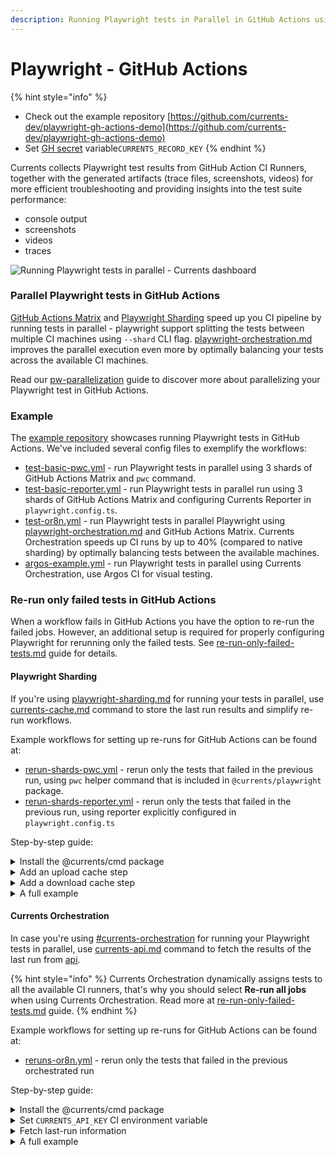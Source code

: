 ```yaml
---
description: Running Playwright tests in Parallel in GitHub Actions using Matrix Workflow
---
```


# Playwright - GitHub Actions

{% hint style="info" %}
* Check out the example repository [https://github.com/currents-dev/playwright-gh-actions-demo](https://github.com/currents-dev/playwright-gh-actions-demo)
* Set [GH secret](https://docs.github.com/en/actions/reference/encrypted-secrets) variable`CURRENTS_RECORD_KEY`
{% endhint %}

Currents collects Playwright test results from GitHub Action CI Runners, together with the generated artifacts (trace files, screenshots, videos) for more efficient troubleshooting and providing insights into the test suite performance:

* console output
* screenshots
* videos
* traces

![Running Playwright tests in parallel - Currents dashboard](../../../.gitbook/assets/playwright-run.gif)

### Parallel Playwright tests in GitHub Actions

[GitHub Actions Matrix](https://docs.github.com/en/actions/writing-workflows/choosing-what-your-workflow-does/running-variations-of-jobs-in-a-workflow) and [Playwright Sharding](https://playwright.dev/docs/test-sharding)  speed up you CI pipeline by running tests in parallel  -  playwright support splitting the tests between multiple CI machines using `--shard` CLI flag. [playwright-orchestration.md](../../../guides/parallelization-guide/pw-parallelization/playwright-orchestration.md "mention") improves the parallel execution even more by optimally balancing your tests across the available CI machines.

Read our [pw-parallelization](../../../guides/parallelization-guide/pw-parallelization/ "mention") guide to discover more about parallelizing your Playwright test in GitHub Actions.

### Example

The [example repository](https://github.com/currents-dev/playwright-gh-actions-demo) showcases running Playwright tests in GitHub Actions. We've included several config files to exemplify the workflows:&#x20;

* [test-basic-pwc.yml](https://github.com/currents-dev/playwright-gh-actions-demo/blob/main/.github/workflows/test-basic-pwc.yml) - run Playwright tests in parallel using 3 shards of GitHub Actions Matrix and `pwc` command.
* [test-basic-reporter.yml](https://github.com/currents-dev/playwright-gh-actions-demo/blob/main/.github/workflows/test-basic-reporter.yml) - run Playwright tests in parallel run using 3 shards of GitHub Actions Matrix and configuring Currents Reporter in `playwright.config.ts`.
* [test-or8n.yml](https://github.com/currents-dev/playwright-gh-actions-demo/blob/main/.github/workflows/test-or8n.yml) - run Playwright tests in parallel Playwright using [playwright-orchestration.md](../../../guides/parallelization-guide/pw-parallelization/playwright-orchestration.md "mention") and GitHub Actions Matrix. Currents Orchestration speeds up CI runs by up to 40% (compared to native sharding) by optimally balancing tests between the available machines.
* [argos-example.yml](https://github.com/currents-dev/playwright-gh-actions-demo/blob/main/.github/workflows/argos-example.yml) - run Playwright tests in parallel using Currents Orchestration, use Argos CI for visual testing.

### Re-run only failed tests in GitHub Actions

When a workflow fails in GitHub Actions you have the option to re-run the failed jobs.  However, an additional setup is required for properly configuring Playwright for rerunning only the failed tests. See [re-run-only-failed-tests.md](../../../guides/re-run-only-failed-tests.md "mention") guide for details.

#### Playwright Sharding

If you're using [playwright-sharding.md](../../../guides/parallelization-guide/pw-parallelization/playwright-sharding.md "mention") for running your tests in parallel, use [currents-cache.md](../../../resources/reporters/currents-cmd/currents-cache.md "mention") command to store the last run results and simplify re-run workflows.

Example workflows for setting up re-runs for GitHub Actions can be found at:

* [rerun-shards-pwc.yml](https://github.com/currents-dev/playwright-gh-actions-demo/blob/main/.github/workflows/rerun-shards-pwc.yml) - rerun only the tests that failed in the previous run, using `pwc` helper command that is included in `@currents/playwright` package.
* [rerun-shards-reporter.yml](https://github.com/currents-dev/playwright-gh-actions-demo/blob/main/.github/workflows/rerun-shards-reporter.yml) - rerun only the tests that failed in the previous run, using reporter explicitly configured in `playwright.config.ts`

Step-by-step guide:

<details>

<summary>Install the @currents/cmd package</summary>

```bash
npm i -D @currents/cmd
```

</details>

<details>

<summary>Add an upload cache step</summary>

Add a step to your workflow that always runs after you run your tests

```yaml
- name: Cache the last run results
  if: ${{ always() }}
  run: |
    npx currents cache set \
      --preset last-run \
      --pw-output-dir test-results \
      --matrix-index ${{ matrix.shard }} \
      --matrix-total ${{ strategy.job-total }}
```

See the [configuration for details](../../../resources/reporters/currents-cmd/#cache-test-artifacts) on the flags.

</details>

<details>

<summary>Add a download cache step</summary>

Add a step to your workflow before you run your tests

```yaml
- name: Run Tests
  run: |
    npx currents cache get \
      --preset last-run \
      --preset-output .preset_output \
      --matrix-index ${{ matrix.shard }} \
      --matrix-total ${{ strategy.job-total }}
    npx playwright test $(cat .preset_output)
```

See the [currents-cache.md](../../../resources/reporters/currents-cmd/currents-cache.md "mention") documentation for details

</details>

<details>

<summary>A full example</summary>

{% code lineNumbers="true" %}
```yaml
name: failed-only-reporter

on:
  push:
  workflow_dispatch:

jobs:
  test-reporter:
    strategy:
      fail-fast: false
      matrix:
        shard: [1, 2, 3]
    timeout-minutes: 60
    runs-on: ubuntu-latest
    container: mcr.microsoft.com/playwright:latest
    env:
      CURRENTS_PROJECT_ID: bnsqNa
      CURRENTS_RECORD_KEY: ${{ secrets.CURRENTS_RECORD_KEY }}
      CURRENTS_CI_BUILD_ID: ${{ github.repository }}-${{ github.run_id }}-${{ github.run_attempt }}
    steps:
      - uses: actions/checkout@v4
        with:
          ref: ${{ github.ref }}

      - uses: actions/setup-node@v4
        with:
          node-version: "18.x"

      - name: Install dependencies
        run: |
          npm ci
          npx playwright install chrome
    
      - name: Run Tests
        run: |
          npx currents cache get \
            --preset last-run \
            --preset-output .preset_output \
            --matrix-index ${{ matrix.shard }} \
            --matrix-total ${{ strategy.job-total }}
          npx playwright test $(cat .preset_output)
  
      - name: Cache the last run results
        if: ${{ always() }}
        run: |
          npx currents cache set \
            --preset last-run \
            --pw-output-dir test-results \
            --matrix-index ${{ matrix.shard }} \
            --matrix-total ${{ strategy.job-total }}
```
{% endcode %}

</details>

#### Currents Orchestration

In case you're using [#currents-orchestration](playwright-github-actions.md#currents-orchestration "mention") for running your Playwright tests in parallel, use [currents-api.md](../../../resources/reporters/currents-cmd/currents-api.md "mention") command to fetch the results of the last run from [api](../../../resources/api/ "mention").

{% hint style="info" %}
Currents Orchestration dynamically assigns tests to all the available CI runners, that's why you should select **Re-run all jobs** when using Currents Orchestration. Read more at [re-run-only-failed-tests.md](../../../guides/re-run-only-failed-tests.md "mention") guide.
{% endhint %}

Example workflows for setting up re-runs for GitHub Actions can be found at:

* [reruns-or8n.yml](https://github.com/currents-dev/playwright-gh-actions-demo/blob/main/.github/workflows/reruns-or8n.yml) - rerun only the tests that failed in the previous orchestrated run

Step-by-step guide:

<details>

<summary>Install the @currents/cmd package</summary>

```bash
npm i -D @currents/cmd
```

</details>

<details>

<summary>Set <code>CURRENTS_API_KEY</code> CI environment variable</summary>

Obtain an API key (see [api-keys.md](../../../resources/api/api-keys.md "mention")) from Currents Dashboard (in addition to Record Key) and set [GitHub Actions Secret](https://docs.github.com/en/actions/security-for-github-actions/security-guides/using-secrets-in-github-actions)

```yaml
env:
  CURRENTS_RECORD_KEY: ${{ secrets.CURRENTS_RECORD_KEY }}
  CURRENTS_API_KEY: ${{ secrets.CURRENTS_API_KEY }}
```

</details>

<details>

<summary>Fetch last-run information</summary>

Add a step that fetches the last-run information prior to running tests

```yaml
- name: Resolve Playwright options
  # --output basic/test-results/.last-run.json should point to the directory where the test results are stored
  run: |
    PREVIOUS_CI_BUILD_ID="${GITHUB_REPOSITORY}-${GITHUB_RUN_ID}-$((GITHUB_RUN_ATTEMPT - 1))"
    EXTRA_PW_FLAGS=""
    if [ ${{ github.run_attempt }} -gt 1 ]; then
      if npx currents api get-run --pw-last-run --ci-build-id $PREVIOUS_CI_BUILD_ID --output basic/test-results/.last-run.json; then
       EXTRA_PW_FLAGS="--last-failed"
      fi
    fi
    echo "EXTRA_PW_FLAGS=$EXTRA_PW_FLAGS" >> $GITHUB_ENV
```

See [currents-api.md](../../../resources/reporters/currents-cmd/currents-api.md "mention") documentation for more options

</details>

<details>

<summary>A full example</summary>

{% code lineNumbers="true" %}
```yaml
name: failed-only-or8n

on:
  push:

jobs:
  test-or8n:
    strategy:
      fail-fast: false
      matrix:
        shard: [1, 2, 3]
    timeout-minutes: 60
    runs-on: ubuntu-latest
    container: mcr.microsoft.com/playwright:latest
    env:
      CURRENTS_PROJECT_ID: # your project id
      CURRENTS_RECORD_KEY: ${{ secrets.CURRENTS_RECORD_KEY }}
      CURRENTS_CI_BUILD_ID: ${{ github.repository }}-${{ github.run_id }}-${{ github.run_attempt }}
      CURRENTS_API_KEY: ${{ secrets.CURRENTS_API_KEY }}
    steps:
      - uses: actions/checkout@v4
        with:
          ref: ${{ github.ref }}

      # https://github.com/actions/runner-images/issues/6775
      - run: |
          echo "$GITHUB_WORKSPACE"
          git config --global --add safe.directory "$GITHUB_WORKSPACE"
      - uses: actions/setup-node@v4
        with:
          node-version: "20.x"

      - name: Install dependencies
        run: |
          npm ci
          npx playwright install chrome
          npm install -g @currents/cmd

      - name: Resolve Playwright options
        # --output basic/test-results/.last-run.json should point to the directory where the test results are stored
        run: |
          PREVIOUS_CI_BUILD_ID="${GITHUB_REPOSITORY}-${GITHUB_RUN_ID}-$((GITHUB_RUN_ATTEMPT - 1))"
          EXTRA_PW_FLAGS=""
          if [ ${{ github.run_attempt }} -gt 1 ]; then
            if npx currents api get-run --pw-last-run --ci-build-id 
            $PREVIOUS_CI_BUILD_ID --output basic/test-results/.last-run.json; then
              EXTRA_PW_FLAGS="--last-failed"
            fi
          fi
          echo "EXTRA_PW_FLAGS=$EXTRA_PW_FLAGS" >> $GITHUB_ENV

      - name: Playwright Tests
        working-directory: ./basic
        run: |
          COMMAND="npx pwc-p ${{ env.EXTRA_PW_FLAGS }}"
          echo "Running command: $COMMAND"
          eval $COMMAND
```
{% endcode %}

</details>
